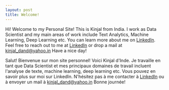 ```yaml
---
layout: post
title: Welcome!
---
```

Hi! Welcome to my Personal Site! This is Kinjal from India. I work as Data Scientist and my main areas of work include Text Analytics, Machine Learning, Deep Learning etc. You can learn more about me on <a href='https://www.linkedin.com/in/kinjaldand/'>LinkedIn</a>. Feel free to reach out to me at <a href='https://www.linkedin.com/in/kinjaldand/'>LinkedIn</a> or drop a mail at kinjal_dand@yahoo.in
Have a nice day! 

Salut! Bienvenue sur mon site personnel! Voici Kinjal d'Inde. Je travaille en tant que Data Scientist et mes principaux domaines de travail incluent l'analyse de texte, machine learning, deep learning etc. Vous pouvez en savoir plus sur moi sur LinkedIn. N'hésitez pas à me contacter à <a href='https://www.linkedin.com/in/kinjaldand/'>LinkedIn</a> ou à envoyer un mail à kinjal_dand@yahoo.in
Bonne journée!
